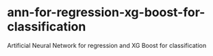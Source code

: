 # ann-for-regression-xg-boost-for-classification


Artificial Neural Network for regression and XG Boost for classification
